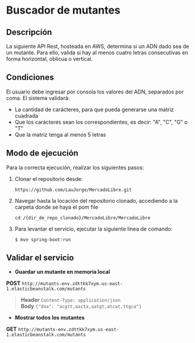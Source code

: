 # Buscador de mutantes
## Descripción
 La siguiente API Rest, hosteada en AWS, determina si un ADN dado sea de un mutante. Para ello, valida si hay al menos cuatro letras consecutivas en forma horizontal, oblicua o vertical.
 
## Condiciones
El usuario debe ingresar por consola los valores del ADN, separados por coma. El sistema validará:

- La cantidad de carácteres, para que pueda generarse una matriz cuadrada
- Que los carácteres sean los correspondientes, es decir: "A", "C", "G" o "T"
- Que la matriz tenga al menos 5 letras

## Modo de ejecución
Para la correcta ejecución, realizar los siguientes pasos:
1. Clonar el repositorio desde:

    `https://github.com/LauJorge/MercadoLibre.git`

2. Navegar hasta la locación del repositorio clonado, accediendo a la carpeta donde se haya el pom file

    `cd /{dir_de_repo_clonado}/MercadoLibre/MercadoLibre` 

3. Para levantar el servicio, ejecutar la siguiente linea de comando:

    `$ mvn spring-boot:run`

## Validar el servicio

- **Guardar un mutante en memoria local** 

**POST** `http://mutants-env.zdttkk7xym.us-east-1.elasticbeanstalk.com/mutants`

>**Header** `Content-Type: application/json`   
**Body**  `{"dna": "acgtt,aacta,aatgt,atcat,ttgca"}`


- **Mostrar todos los mutantes**

**GET** `http://mutants-env.zdttkk7xym.us-east-1.elasticbeanstalk.com/mutants`
